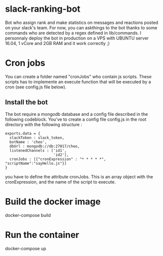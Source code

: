 # slack-ranking-bot
Bot who assign rank and make statistics on messages and reactions posted on your slack's team. For now, you can askthings to the bot thanks to some commands who are detected by a regex defined in lib/commands.
I personnaly deploy the bot in production on a VPS with UBUNTU server 16.04, 1 vCore and 2GB RAM and it work correctly ;)

# Cron jobs

You can create a folder named "cronJobs" who contain js scripts. These scripts has to implemente an execute function that will be executed by a cron (see config.js file below).

## Install the bot

The bot require a mongodb database and a config file described in the following codeblock. You've to create a config file config.js in the root directory with the following structure :

```
exports.data = {
  slackToken : slack_token,
  botName : 'cheo',
  dbUrl : mongodb://db:27017/cheo,
  listenedChannels : ['id1',
                      'id2'],
  cronJobs : [{"cronExpression" : "* * * * *", "scriptName":"sayHello.js"}]
}
```

you have to define the attribute cronJobs. This is an array object with the cronExpression, and the name of the script to execute.


# Build the docker image

docker-compose build

# Run the container

docker-compose up
